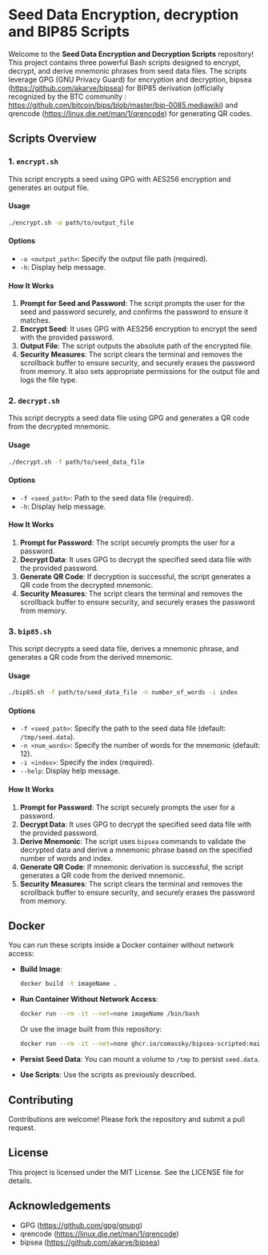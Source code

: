 # Seed Data Encryption, decryption and BIP85 Scripts

Welcome to the **Seed Data Encryption and Decryption Scripts** repository! This project contains three powerful Bash scripts designed to encrypt, decrypt, and derive mnemonic phrases from seed data files. The scripts leverage GPG (GNU Privacy Guard) for encryption and decryption, bipsea (https://github.com/akarve/bipsea) for BIP85 derivation (officially recognized by the BTC community : https://github.com/bitcoin/bips/blob/master/bip-0085.mediawiki) and qrencode (https://linux.die.net/man/1/qrencode) for generating QR codes.

## Scripts Overview

### 1. `encrypt.sh`

This script encrypts a seed using GPG with AES256 encryption and generates an output file.

#### Usage
```bash
./encrypt.sh -o path/to/output_file
```

#### Options
- `-o <output_path>`: Specify the output file path (required).
- `-h`: Display help message.

#### How It Works
1. **Prompt for Seed and Password**: The script prompts the user for the seed and password securely, and confirms the password to ensure it matches.
2. **Encrypt Seed**: It uses GPG with AES256 encryption to encrypt the seed with the provided password.
3. **Output File**: The script outputs the absolute path of the encrypted file.
4. **Security Measures**: The script clears the terminal and removes the scrollback buffer to ensure security, and securely erases the password from memory. It also sets appropriate permissions for the output file and logs the file type.


### 2. `decrypt.sh`

This script decrypts a seed data file using GPG and generates a QR code from the decrypted mnemonic.

#### Usage
```bash
./decrypt.sh -f path/to/seed_data_file
```

#### Options
- `-f <seed_path>`: Path to the seed data file (required).
- `-h`: Display help message.

#### How It Works
1. **Prompt for Password**: The script securely prompts the user for a password.
2. **Decrypt Data**: It uses GPG to decrypt the specified seed data file with the provided password.
3. **Generate QR Code**: If decryption is successful, the script generates a QR code from the decrypted mnemonic.
4. **Security Measures**: The script clears the terminal and removes the scrollback buffer to ensure security, and securely erases the password from memory.

### 3. `bip85.sh`

This script decrypts a seed data file, derives a mnemonic phrase, and generates a QR code from the derived mnemonic.

#### Usage
```bash
./bip85.sh -f path/to/seed_data_file -n number_of_words -i index
```

#### Options
- `-f <seed_path>`: Specify the path to the seed data file (default: `/tmp/seed.data`).
- `-n <num_words>`: Specify the number of words for the mnemonic (default: 12).
- `-i <index>`: Specify the index (required).
- `--help`: Display help message.

#### How It Works
1. **Prompt for Password**: The script securely prompts the user for a password.
2. **Decrypt Data**: It uses GPG to decrypt the specified seed data file with the provided password.
3. **Derive Mnemonic**: The script uses `bipsea` commands to validate the decrypted data and derive a mnemonic phrase based on the specified number of words and index.
4. **Generate QR Code**: If mnemonic derivation is successful, the script generates a QR code from the derived mnemonic.
5. **Security Measures**: The script clears the terminal and removes the scrollback buffer to ensure security, and securely erases the password from memory.



## Docker

You can run these scripts inside a Docker container without network access:

- **Build Image**:
  ```bash
  docker build -t imageName .
  ```

- **Run Container Without Network Access**:
  ```bash
  docker run --rm -it --net=none imageName /bin/bash
  ```
  Or use the image built from this repository:
  ```bash
  docker run --rm -it --net=none ghcr.io/comassky/bipsea-scripted:main /bin/bash
  ```

- **Persist Seed Data**:
  You can mount a volume to `/tmp` to persist `seed.data`.

- **Use Scripts**:
  Use the scripts as previously described.

## Contributing

Contributions are welcome! Please fork the repository and submit a pull request.

## License

This project is licensed under the MIT License. See the LICENSE file for details.

## Acknowledgements

- GPG (https://github.com/gpg/gnupg)
- qrencode (https://linux.die.net/man/1/qrencode)
- bipsea (https://github.com/akarve/bipsea)
